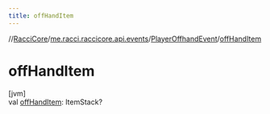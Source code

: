```yaml
---
title: offHandItem
---
```

//[RacciCore](../../../index.html)/[me.racci.raccicore.api.events](../index.html)/[PlayerOffhandEvent](index.html)/[offHandItem](off-hand-item.html)



# offHandItem



[jvm]\
val [offHandItem](off-hand-item.html): ItemStack?




